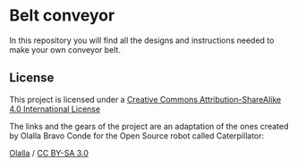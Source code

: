 # Belt conveyor
In this repository you will find all the designs and instructions needed to make your own conveyor belt.

## License

This project is licensed under a [Creative Commons Attribution-ShareAlike 4.0 International License](http://creativecommons.org/licenses/by-sa/4.0/)

The links and the gears of the project are an adaptation of the ones created by Olalla Bravo Conde for the Open Source robot called Caterpillator:

<div xmlns:cc="http://creativecommons.org/ns#" about="http://www.thingiverse.com/thing:8559/"><a rel="cc:attributionURL" property="cc:attributionName" href="http://www.thingiverse.com/Olalla">Olalla</a> / <a rel="license" href="http://creativecommons.org/licenses/by-sa/3.0/">CC BY-SA 3.0</a></div>

